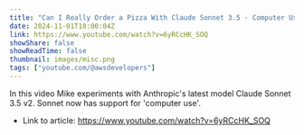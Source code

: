 ```yaml
---
title: "Can I Really Order a Pizza With Claude Sonnet 3.5 - Computer Use?"
date: 2024-11-01T18:00:04Z
link: https://www.youtube.com/watch?v=6yRCcHK_SOQ
showShare: false
showReadTime: false
thumbnail: images/misc.png
tags: ["youtube.com/@awsdevelopers"]
---
```

In this video Mike experiments with Anthropic's latest model Claude Sonnet 3.5 v2. Sonnet now has support for 'computer use'.

- Link to article: https://www.youtube.com/watch?v=6yRCcHK_SOQ